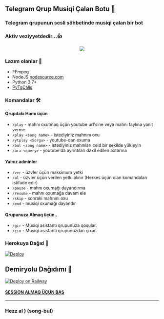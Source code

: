 <h2 align="centre">Telegram Qrup Musiqi Çalan Botu 🎵</h2>

### Telegram qrupunun sesli söhbetinde musiqi çalan bir bot
### Aktiv veziyyetdedir...👍

<p align="center">
  <img src="https://i.ibb.co/khRz42f/Turkish-Voice.jpg">
</p>

<h3>Lazım olanlar 📝</h3>

- FFmpeg
- NodeJS [nodesource.com](https://nodesource.com/)
- Python 3.7+
- [PyTgCalls](https://github.com/pytgcalls/pytgcalls)

### Komandalar 🛠
#### Qrupdakı Hamı üçün 
- `/play` - mahnı oxutmaq üçün youtube url'sine veya mahnı faylına yanıt verme
- `/play <song name>` - istediyiniz mahnını oxu
- `/ytplay <Sorgu>` - youtube-dan oxuma
- `/bul <song name>` - istediyiniz mahnıları celd bir şekilde yükleyin 
- `/ara <query>` - youtube'da ayrıntıları daxil edilen axtarma

#### Yalnız adminler 
- `/ver` - üzvler üçün maksimum yetki 
- `/al` - üzvler üçün verilen yetki alınır (Herkes üçün olan komandaları istifade edir) 
- `/pause` - mahnı oxumağı dayandırma 
- `/resume` - mahnı oxumağa davam ele 
- `/skip` - sonraki mahnını oxu 
- `/end` - musiqi oxumağı dayandır

#### Qrupunuza Almaq üçün.. 
- `/gir` - Musiqi asistantı  qrupunuza qoşular. 
- `/çıx` - Musiqi asistantı qrupunuzdan çıxar. 
### Herokuya Dağıd 🚀</h4>
[![Deploy](https://www.herokucdn.com/deploy/button.svg)](https://github.com/DBMBOSSdu313/EfsaneMusicVaves)

## Demiryolu Dağıdımı 🚄
[![Deploy on Railway](https://railway.app/button.svg)](https://railway.app/new/template?template=https%3A%2F%2Fgithub.com%2FMehmetbaba55%2FEfsaneMusicVaves+&plugins=postgresql&envs=SESSION_NAME%2CBOT_TOKEN%2CAPI_ID%2CAPI_HASH%2CSUDO_USERS%2CDURATION_LIMIT&SESSION_NAMEDesc=Pyrogram+oturum+dizesi&BOT_TOKENDesc=%40botfather+dan+Ald%C4%B1%C4%9F%C4%B1n%C4%B1z+tokeni+yaz%C4%B1n.+&API_IDDesc=my.telegram.org+den+al%C4%B1nan+kodu+yaz%C4%B1n.+&API_HASHDesc=my.telegram.org+al%C4%B1nan+hash+kodunu+yaz%C4%B1n.+&SUDO_USERSDesc=Kullan%C4%B1c%C4%B1+id+sini+Roseden+id+yaz%C4%B1p+al%C4%B1n%C4%B1z.+&DURATION_LIMITDesc=En+fazla+60+veya+45+falan+yaz%C4%B1n%C4%B1z.+)

#### [SESSION ALMAQ ÜÇÜN BAS](https://t.me/Sitringsison_bot)
---------------------- 
### Hezz al ) (song-bul) 
